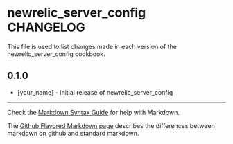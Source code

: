 newrelic_server_config CHANGELOG
================================

This file is used to list changes made in each version of the newrelic_server_config cookbook.

0.1.0
-----
- [your_name] - Initial release of newrelic_server_config

- - -
Check the [Markdown Syntax Guide](http://daringfireball.net/projects/markdown/syntax) for help with Markdown.

The [Github Flavored Markdown page](http://github.github.com/github-flavored-markdown/) describes the differences between markdown on github and standard markdown.
